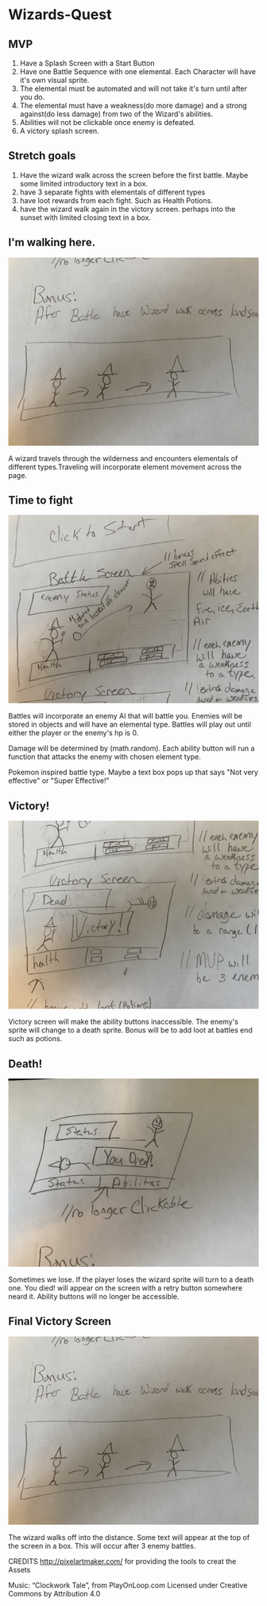 # Wizards-Quest


## MVP
1. Have a Splash Screen with a Start Button
2. Have one Battle Sequence with one elemental. Each Character will have it's own visual sprite. 
3. The elemental must be automated and will not take it's turn until after you do. 
4. The elemental must have a weakness(do more damage) and a strong against(do less damage) from two of the Wizard's abilities.
5. Abilities will not be clickable once enemy is defeated. 
6. A victory splash screen.

## Stretch goals
1. Have the wizard walk across the screen before the first battle. Maybe some limited introductory text in a box. 
2. have 3 separate fights with elementals of different types
3. have loot rewards from each fight. Such as Health Potions.
4. have the wizard walk again in the victory screen. perhaps into the sunset with limited closing text in a box. 









## I'm walking here. 
   ![Wizard Walking](/img/projectimages/IMG_0337.jpg)



A wizard travels through the wilderness and encounters elementals of different types.Traveling will incorporate element movement across the page. 

## Time to fight
![enemy battle](/img/projectimages/IMG_0334.jpg)

Battles will incorporate an enemy AI that will battle you. Enemies will be stored in objects and will have an elemental type. Battles will play out until either the player or the enemy's hp is 0. 

Damage will be determined by (math.random). Each ability button will run a function that attacks the enemy with chosen element type.

Pokemon inspired battle type. Maybe a text box pops up that says "Not very effective" or "Super Effective!"

## Victory!
![You win!](/img/projectimages/IMG_0335.jpg)

Victory screen will make the ability buttons inaccessible. The enemy's sprite will change to a death sprite. Bonus will be to add loot at battles end such as potions.

## Death!
![You win!](/img/projectimages/IMG_0336.jpg)

Sometimes we lose. If the player loses the wizard sprite will turn to a death one. You died! will appear on the screen with a retry button somewhere neard it. Ability buttons will no longer be accessible. 

## Final Victory Screen
   ![Wizard Walking](/img/projectimages/IMG_0337.jpg)

   The wizard walks off into the distance. Some text will appear at the top of the screen in a box. This will occur after 3 enemy battles. 



CREDITS
http://pixelartmaker.com/ for providing the tools to creat the Assets

Music: “Clockwork Tale”, from PlayOnLoop.com
Licensed under Creative Commons by Attribution 4.0